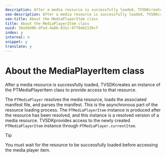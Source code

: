 ```yaml
---
description: After a media resource is successfully loaded, TVSDKcreates an instance of the PTMediaPlayerItem class to provide access to that resource.
seo-description: After a media resource is successfully loaded, TVSDKcreates an instance of the PTMediaPlayerItem class to provide access to that resource.
seo-title: About the MediaPlayerItem class
title: About the MediaPlayerItem class
uuid: 38a5bb06-dfed-4a8b-831c-9f78eb213bcf
index: y
internal: n
snippet: y
translate: y
---
```


# About the MediaPlayerItem class

After a media resource is successfully loaded, TVSDKcreates an instance of the PTMediaPlayerItem class to provide access to that resource.

The `PTMediaPlayer` resolves the media resource, loads the associated manifest file, and parses the manifest. This is the asynchronous part of the resource loading process. The `PTMediaPlayerItem` instance is produced after the resource has been resolved, and this instance is a resolved version of a media resource. TVSDKprovides access to the newly created `PTMediaPlayerItem` instance through `PTMediaPlayer.currentItem`. 

>[!TIP]
>
>You must wait for the resource to be successfully loaded before accessing the media player item.
